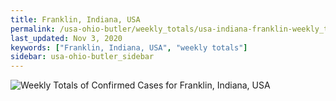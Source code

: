 ```yaml
---
title: Franklin, Indiana, USA
permalink: /usa-ohio-butler/weekly_totals/usa-indiana-franklin-weekly_totals.html
last_updated: Nov 3, 2020
keywords: ["Franklin, Indiana, USA", "weekly totals"]
sidebar: usa-ohio-butler_sidebar
---
```


![Weekly Totals of Confirmed Cases for Franklin, Indiana, USA](/covid_tracker/images/graphs/usa-indiana-franklin-weekly_totals_graph.png)
